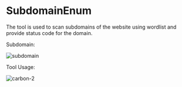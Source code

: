 # SubdomainEnum
The tool is used to scan subdomains of the website using wordlist and provide status code for the domain.

Subdomain:

![subdomain](https://user-images.githubusercontent.com/65725747/82876570-a1df6f00-9f56-11ea-997a-468c9597c979.png)

Tool Usage:

![carbon-2](https://user-images.githubusercontent.com/65725747/82876258-2087dc80-9f56-11ea-9cda-82dbf6e56a31.png)


